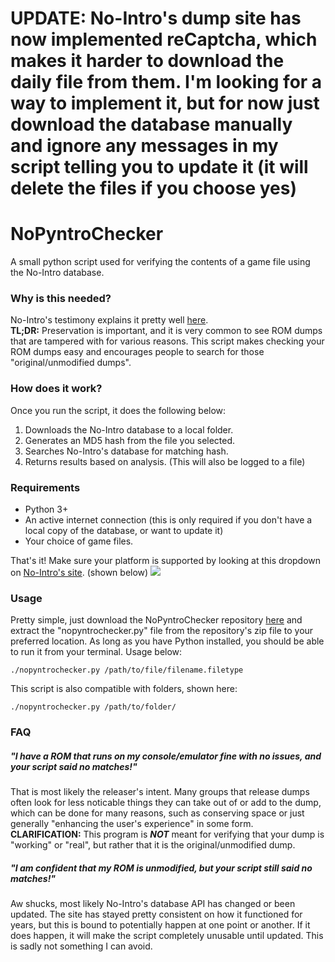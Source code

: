 # UPDATE: No-Intro's dump site has now implemented reCaptcha, which makes it harder to download the daily file from them. I'm looking for a way to implement it, but for now just download the database manually and ignore any messages in my script telling you to update it (it will delete the files if you choose yes)

# NoPyntroChecker
A small python script used for verifying the contents of a game file using the No-Intro database.
### Why is this needed?
No-Intro's testimony explains it pretty well [here](https://no-intro.org/).\
**TL;DR:** Preservation is important, and it is very common to see ROM dumps that are tampered with for various reasons. This script makes checking your ROM dumps easy and encourages people to search for those "original/unmodified dumps".
### How does it work?
Once you run the script, it does the following below:
1. Downloads the No-Intro database to a local folder.
2. Generates an MD5 hash from the file you selected.
3. Searches No-Intro's database for matching hash.
4. Returns results based on analysis. (This will also be logged to a file)
### Requirements
* Python 3+
* An active internet connection (this is only required if you don't have a local copy of the database, or want to update it)
* Your choice of game files.

That's it! Make sure your platform is supported by looking at this dropdown on [No-Intro's site](https://datomatic.no-intro.org/). (shown below)
![](https://raw.githubusercontent.com/dvcky/NoPyntroChecker/master/supported-platforms.png)

### Usage
Pretty simple, just download the NoPyntroChecker repository [here](https://github.com/dvcky/NoPyntroChecker/archive/master.zip) and extract the "nopyntrochecker.py" file from the repository's zip file to your preferred location. As long as you have Python installed, you should be able to run it from your terminal. Usage below: 
```
./nopyntrochecker.py /path/to/file/filename.filetype
```
This script is also compatible with folders, shown here:
```
./nopyntrochecker.py /path/to/folder/
```
### FAQ
##### "I have a ROM that runs on my console/emulator fine with no issues, and your script said no matches!"
That is most likely the releaser's intent. Many groups that release dumps often look for less noticable things they can take out of or add to the dump, which can be done for many reasons, such as conserving space or just generally "enhancing the user's experience" in some form. **CLARIFICATION:** This program is **_NOT_** meant for verifying that your dump is "working" or "real", but rather that it is the original/unmodified dump.
##### "I am confident that my ROM is unmodified, but your script still said no matches!"
Aw shucks, most likely No-Intro's database API has changed or been updated. The site has stayed pretty consistent on how it functioned for years, but this is bound to potentially happen at one point or another. If it does happen, it will make the script completely unusable until updated. This is sadly not something I can avoid.
